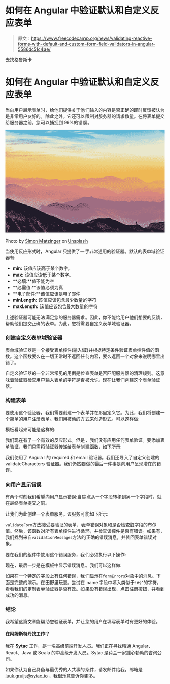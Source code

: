 # 如何在 Angular 中验证默认和自定义反应表单

> 原文：<https://www.freecodecamp.org/news/validating-reactive-forms-with-default-and-custom-form-field-validators-in-angular-5586dc51c4ae/>

去找格鲁斯卡

# 如何在 Angular 中验证默认和自定义反应表单

当向用户展示表单时，给他们提供关于他们输入的内容是否正确的即时反馈被认为是非常用户友好的。除此之外，它还可以限制对服务器的请求数量。在将表单提交给服务器之前，您可以捕捉到 99%的错误。

![qLQsIH1hq10Ki5q5JGFTidYla1fKkVsR67EZ](img/781748b787cbcfb8602db0efd756d288.png)

Photo by [Simon Matzinger](https://unsplash.com/photos/twukN12EN7c?utm_source=unsplash&utm_medium=referral&utm_content=creditCopyText) on [Unsplash](https://unsplash.com/?utm_source=unsplash&utm_medium=referral&utm_content=creditCopyText)

当使用反应形式时，Angular 只提供了一手非常通用的验证器。默认的表单域验证器有:

*   **min:** 该值应该高于某个数字。
*   **max:** 该值应该低于某个数字。
*   **必填:**值不能为空
*   **必需值:**该值必须为真
*   **电子邮件:**该值应该是电子邮件
*   **minLength:** 该值应该包含最少数量的字符
*   **maxLength:** 该值应该包含最大数量的字符

上述验证器可能无法满足您的服务器需求。因此，你不能给用户他们想要的反馈，帮助他们提交正确的表单。为此，您将需要自定义表单域验证器。

### 创建自定义表单域验证器

表单域验证器是一个接受表单控件(输入域)并根据特定条件验证表单控件值的函数。这个函数要么在一切正常时不返回任何内容，要么返回一个对象来说明哪里出错了。

自定义验证器的一个非常常见的用例是检查表单是否匹配服务器的清理规则。这意味着验证器检查用户输入表单的字符是否被允许。现在让我们创建这个表单验证器。

### 构建表单

要使用这个验证器，我们需要创建一个表单并在那里定义它。为此，我们将创建一个简单的用户注册表单。我们用被动的方式来创造形式。可以这样做:

模板看起来可能是这样的:

我们现在有了一个有效的反应形式。但是，我们没有应用任何表单验证。要添加表单验证，我们只需将验证器传递给表单创建函数，如下所示:

我们使用了 Angular 的 required 和 email 验证器。我们还导入了自定义创建的 validateCharacters 验证器。我们仍然要做的最后一件事是向用户呈现潜在的错误。

### 向用户显示错误

有两个时刻我们希望向用户显示错误:当焦点从一个字段转移到另一个字段时，就在最终表单提交之前。

让我们为此创建一个表单服务。该服务可能如下所示:

`validateForm`方法接受要验证的表单、表单错误对象和是否检查脏字段的布尔值。然后，该函数对所有表单控件进行循环，并检查该控件是否有错误。如果有，我们找到来自`validationMessages`方法的正确的错误消息，并传回表单错误对象。

要在我们的组件中使用这个错误服务，我们必须执行以下操作:

现在，最后一步是在模板中显示错误消息。我们可以这样做:

如果在一个特定的字段上有任何错误，我们显示在`formErrors`对象中的消息。下面是完整的演示。在田野里玩耍。尝试在 name 字段中填入类似于`!#$^`的字符，看看我们的定制表单验证器是否有效。如果没有错误出现，点击注册按钮，并看到成功的消息。

### 结论

我希望这篇文章能帮助您验证表单，并让您的用户在填写表单时有更好的体验。

#### 在阿姆斯特丹找工作？

我在 **Sytac** 工作，是一名高级前端开发人员。我们正在寻找精通 Angular、React、Java 或 Scala 的中高级开发人员。Sytac 是荷兰一家雄心勃勃的咨询公司。

如果你认为自己具备与最优秀的人共事的条件，请发邮件给我，邮箱是 [luuk.gruijs@sytac.io](mailto:luuk.gruijs@sytac.io) ，我很乐意告诉你更多。